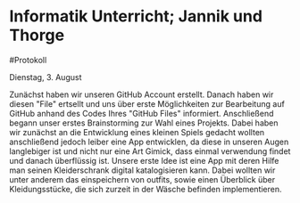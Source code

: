 
 # Informatik Unterricht;     Jannik und Thorge
 
 #Protokoll
 
 Dienstag, 3. August
 
 Zunächst haben wir unseren GitHub Account erstellt. Danach haben wir diesen "File" ertsellt und uns über erste Möglichkeiten zur Bearbeitung auf GitHub anhand des Codes Ihres "GitHub Files" informiert. Anschließend begann unser erstes Brainstorming zur Wahl eines Projekts. Dabei haben wir zunächst an die Entwicklung eines kleinen Spiels gedacht wollten anschließend jedoch leiber eine App entwicklen, da diese in unseren Augen langlebiger ist und nicht nur eine Art Gimick, dass einmal verwendung findet und danach überflüssig ist. Unsere erste Idee ist eine App mit deren Hilfe man seinen Kleiderschrank digital katalogisieren kann. Dabei wollten wir unter anderem das einspeichern von outfits, sowie einen Überblick über Kleidungsstücke, die sich zurzeit in der Wäsche befinden implementieren.
